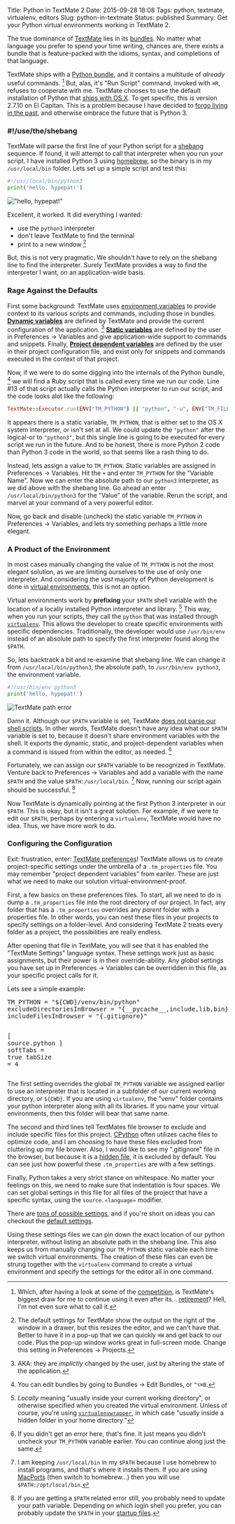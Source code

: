 Title: Python in TextMate 2
Date: 2015-09-28 18:08
Tags: python, textmate, virtualenv, editors
Slug: python-in-textmate
Status: published
Summary: Get your Python virtual environments working in TextMate 2.

The true dominance of [TextMate][mate] lies in its [bundles][mate-bundles].  No matter what language you prefer to spend your time writing, chances are, there exists a bundle that is feature-packed with the idioms, syntax, and completions of that language.

TextMate ships with a [Python bundle][python-bundle], and it contains a multitude of *already* useful commands. [^commands]  But, alas, it's "Run Script" command, invoked with `⌘R`, refuses to cooperate with me.  TextMate chooses to use the default installation of Python that [ships with OS X][osx-py].  To get specific, this is version 2.7.10 on El Capitan.  This is a problem because I have decided to [forgo living in the past][python-2-3], and otherwise embrace the future that is Python 3.

### #!/use/the/shebang

TextMate will parse the first line of your Python script for a [shebang][shebang] sequence.  If found, it will attempt to call that interpreter when you run your script.  I have installed Python 3 using [homebrew][brew], so the binary is in my `/usr/local/bin` folder.  Lets set up a simple script and test this:

```python
#!/usr/local/bin/python3
print('hello, hypepat!')
```

!["hello, hypepat!"][hello]

Excellent, it worked.  It did everything I wanted: 

- use the `python3` interpreter
- don't leave TextMate to find the terminal
- print to a new window [^window]

But, this is not very pragmatic.  We shouldn't have to rely on the shebang line to find the interpreter.  Surely TextMate provides a way to find the interpreter I want, on an application-wide basis.

### Rage Against the Defaults

First some background: TextMate uses [environment variables][mate-envs] to provide context to its various scripts and commands, including those in bundles.  [**Dynamic variables**][mate-d-envs] are defined by TextMate and provide the current configuration of the application. [^dynamic-envs]  [**Static variables**][mate-s-envs] are defined by the user in Preferences → Variables and give application-wide support to commands and snippets.  Finally, [**Project dependent variables**][mate-pd-envs] are defined by the user in their project configuration file, and exist only for snippets and commands executed in the context of that project.

Now, if we were to do some digging into the internals of the Python bundle, [^py-bundle] we will find a Ruby script that is called every time we run our code.  Line #13 of that script actually calls the Python interpreter to run our script, and the code looks alot like the following:

```ruby
TextMate::Executor.run(ENV["TM_PYTHON"] || "python", "-u", ENV["TM_FILEPATH"] ...
```

It appears there is a static variable, `TM_PYTHON`, that is either set to the OS X system interpreter, or isn't set at all.  We could update the `"python"` after the logical-or to `"python3"`, but this single line is going to be executed for every script we run in the future.  And to be honest, there is more Python 2 code than Python 3 code in the world, so that seems like a rash thing to do.

Instead, lets assign a value to `TM_PYTHON`.  Static variables are assigned in Preferences → Variables.  Hit the `+` and enter `TM_PYTHON` for the "Variable Name".  Now we can enter the absolute path to our `python3` interpreter, as we did above with the shebang line.  Go ahead an enter `/usr/local/bin/python3` for the "Value" of the variable.  Rerun the script, and marvel at your command of a very powerful editor.  

Now, go back and disable (uncheck) the static variable `TM_PYTHON` in Preferences → Variables, and lets try something perhaps a little more elegant.

### A Product of the Environment

In most cases manually changing the value of `TM_PYTHON` is not the most elegant solution, as we are limiting ourselves to the use of only one interpreter.  And considering the *vast* majority of Python development is done in [virtual environments][venv], this is not an option.

Virtual environments work by **prefixing** your `$PATH` shell variable with the location of a locally installed Python interpreter and library. [^locally]  This way, when you run your scripts, they call the `python` that was installed through [`virtualenv`][venv].  This allows the developer to create specific environments with specific dependencies.  Traditionally, the developer would use `/usr/bin/env` instead of an absolute path to specify the first interpreter found along the `$PATH`.

So, lets backtrack a bit and re-examine that shebang line.  We can change it from `/usr/local/bin/python3`, the absolute path, to `/usr/bin/env python3`, the environment variable.

```python
#!/usr/bin/env python3
print('hello, hypepat!')
```

![TextMate path error][tm-path-error]

Damn it.  Although our `$PATH` variable is set, TextMate [does not parse our shell scripts][tm-path].  In other words, TextMate doesn't have any idea what our `$PATH` variable is set to, because it doesn't share environment variables with the shell.  It exports the dynamic, static, and project-dependent variables when a command is issued from within the editor, as needed. [^error]

Fortunately, we can assign our `$PATH` variable to be recognized in TextMate.  Venture back to Preferences → Variables and add a variable with the name `$PATH` and the value `$PATH:/usr/local/bin`. [^brew]  Now, running our script again should be successful. [^path]

Now TextMate is dynamically pointing at the first Python 3 interpreter in our `$PATH`.  This is okay, but it isn't a great solution.  For example, if we were to edit our `$PATH`, perhaps by entering a `virtualenv`, TextMate would have no idea.  Thus, we have more work to do.

### Configuring the Configuration

Exit: frustration, enter: [TextMate preferences][tm-prefs]!  TextMate allows us to create project-specific settings under the umbrella of a `.tm_properties` file.  You may remember "project dependent variables" from eariler.  These are just what we need to make our solution virtual-environment-proof.

First, a few basics on these preferences files.  To start, all we need to do is dump a `.tm_properties` file into the root directory of our project.  In fact, any folder that has a `.tm_properties` overrides any *parent* folder with a properties file.  In other words, you can nest these files in your projects to specify settings on a folder-level.  And considering TextMate 2 treats every folder as a project, the possibilities are really endless.

After opening that file in TextMate, you will see that it has enabled the "TextMate Settings" language syntax.  These settings work just as basic assignments, but their power is in their override-ability.  Any *global* settings you have set up in Preferences → Variables can be overridden in this file, as your specific project calls for it.

Lets see a simple example:

<div class="highlight">
<pre>
<span class="k">TM_PYTHON </span><span class="o">= <span class="s">"</span><span class="se">${CWD}</span><span class="s">/venv/bin/python"</span>
<span class="k">excludeDirectoriesInBrowser </span><span class="o">= <span class="s">"{__pycache__,include,lib,bin}"</span>
<span class="k">includeFilesInBrowser </span><span class="o">= <span class="s">"{.gitignore}"</span>

<span class="o">[ </span><span class="l">source.python<span class="o"> ]</span>
<span class="k">softTabs </span><span class="o">= <span class="bp">true</span>
<span class="k">tabSize  </span><span class="o">= <span class="m">4</span>
</pre>
</div>


The first setting overrides the global `TM_PYTHON` variable we assigned earlier to use an interpreter that is located in a subfolder of our current working directory, or `${CWD}`.  If you are using `virtualenv`, the "venv" folder contains your python interpreter along with all its libraries.  If you name your virtual environments, then this folder will bear that same name.

The second and third lines tell TextMates file browser to exclude and include specific files for this project.  [CPython][cpython] often utilizes cache files to optimize code, and I am choosing to have these files excluded from cluttering up my file brower.  Also, I would like to see my ".gitignore" file in the browser, but because it is a [hidden file][hfiles], it is excluded by default.  You can see just how powerful these `.tm_properties` are with a few settings.

Finally, Python takes a very strict stance on whitespace.  No matter your feelings on this, we need to make sure that indentation is four spaces.  We can set global settings in this file for all files of the project that have a specific syntax, using the `source.«language»` modifier.


There are [tons of possible settings][tm-settings], and if you're short on ideas you can checkout the [default settings][tm-defaults].

Using these settings files we can pin down the exact location of our python interpreter, without listing an absolute path in the shebang line.  This also keeps us from manually changing our `TM_PYTHON` static variable each time we switch virtual environments.  The creation of these files can even be strung together with the `virtualenv` command to create a virtual environment and specify the settings for the editor all in one command.


[^commands]: Which, after having a look at some of the [competition][choc], is TextMate's biggest draw for me to continue using it even after its... [retirement][death-of-TM]? Hell, I'm not even sure what to call it.

[^window]: The default settings for TextMate show the output on the right of the window in a drawer, but this resizes the editor, and we can't have that.  Better to have it in a pop-up that we can quickly `⌘W` and get back to our code.  Plus the pop-up window works great in full-screen mode.  Change this setting in Preferences → Projects.

[^dynamic-envs]: AKA: they are *implictly* changed by the user, just by altering the state of the application.

[^py-bundle]: You can edit bundles by going to Bundles → Edit Bundles, or `^⌥⌘B`.

[^locally]: *Locally* meaning "usually inside your current working directory", or otherwise specified when you created the virtual environment.  Unless of course, you're using [`virtualenvwrapper`][venv-wrap], in which case "usually inside a hidden folder in your home directory."

[^error]: If you didn't get an error here, that's fine.  It just means you didn't uncheck your `TM_PYTHON` variable earlier.  You can continue along just the same.

[^brew]: I am keeping `/usr/local/bin` in my `$PATH` because I use homebrew to install programs, and that's where it installs them.  If you are using [MacPorts][macports] (then switch to homebrew...) then you will use `$PATH:/opt/local/bin`.

[^path]: If you are getting a `$PATH` related error still, you probably need to update your path variable.  Depending on which login shell you prefer, you can probably update the `$PATH` in your [startup files][startup].

[mate]: http://macromates.com
[mate-bundles]: http://manual.macromates.com/en/bundles#bundles
[python-bundle]: https://github.com/textmate/python.tmbundle
[choc]: https://chocolatapp.com
[death-of-TM]: http://blog.macromates.com/2012/textmate-2-at-github/
[osx-py]: http://docs.python-guide.org/en/latest/starting/install/osx/
[python-2-3]: https://wiki.python.org/moin/Python2orPython3
[shebang]: http://en.wikipedia.org/wiki/Shebang_%28Unix%29
[brew]: http://brew.sh
[mate-envs]: http://manual.macromates.com/en/environment_variables
[mate-d-envs]: http://manual.macromates.com/en/environment_variables#dynamic_variables
[mate-s-envs]: http://manual.macromates.com/en/environment_variables#static_variables
[mate-pd-envs]: http://manual.macromates.com/en/environment_variables#project_dependent_variables
[venv]: http://virtualenv.readthedocs.org/en/latest/
[tm-path]: http://blog.macromates.com/2014/defining-a-path/
[startup]: http://hyperpolyglot.org/unix-shells#startup-file
[macports]: http://www.macports.org
[tm-prefs]: http://blog.macromates.com/2011/git-style-configuration/
[cpython]: https://en.wikipedia.org/wiki/CPython
[hfiles]: https://en.wikipedia.org/wiki/Hidden_file_and_hidden_directory#Mac_OS_X
[tm-settings]: http://wiki.macromates.com/Reference/Settings
[tm-defaults]: http://wiki.macromates.com/Reference/FolderSpecificSettings
[venv-wrap]: http://virtualenvwrapper.readthedocs.org/en/latest/

[hello]: /images/hello_hypepat.png
[tm-path-error]: /images/mate_path_error.png